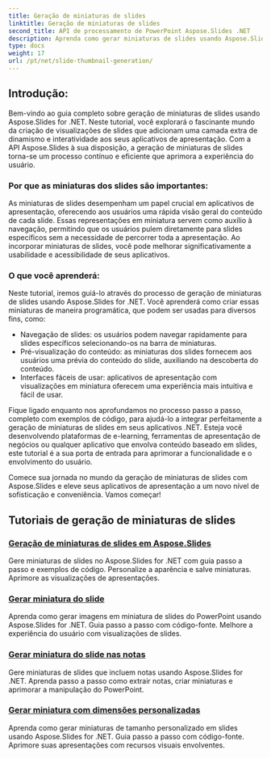 ```yaml
---
title: Geração de miniaturas de slides
linktitle: Geração de miniaturas de slides
second_title: API de processamento de PowerPoint Aspose.Slides .NET
description: Aprenda como gerar miniaturas de slides usando Aspose.Slides for .NET. Tutorial passo a passo com exemplos de código para criar visualizações dinâmicas de slides. Aprimore seus aplicativos de apresentação com esse recurso poderoso.
type: docs
weight: 17
url: /pt/net/slide-thumbnail-generation/
---
```


## Introdução:

Bem-vindo ao guia completo sobre geração de miniaturas de slides usando Aspose.Slides for .NET. Neste tutorial, você explorará o fascinante mundo da criação de visualizações de slides que adicionam uma camada extra de dinamismo e interatividade aos seus aplicativos de apresentação. Com a API Aspose.Slides à sua disposição, a geração de miniaturas de slides torna-se um processo contínuo e eficiente que aprimora a experiência do usuário.

### Por que as miniaturas dos slides são importantes:

As miniaturas de slides desempenham um papel crucial em aplicativos de apresentação, oferecendo aos usuários uma rápida visão geral do conteúdo de cada slide. Essas representações em miniatura servem como auxílio à navegação, permitindo que os usuários pulem diretamente para slides específicos sem a necessidade de percorrer toda a apresentação. Ao incorporar miniaturas de slides, você pode melhorar significativamente a usabilidade e acessibilidade de seus aplicativos.

### O que você aprenderá:

Neste tutorial, iremos guiá-lo através do processo de geração de miniaturas de slides usando Aspose.Slides for .NET. Você aprenderá como criar essas miniaturas de maneira programática, que podem ser usadas para diversos fins, como:

- Navegação de slides: os usuários podem navegar rapidamente para slides específicos selecionando-os na barra de miniaturas.
- Pré-visualização do conteúdo: as miniaturas dos slides fornecem aos usuários uma prévia do conteúdo do slide, auxiliando na descoberta do conteúdo.
- Interfaces fáceis de usar: aplicativos de apresentação com visualizações em miniatura oferecem uma experiência mais intuitiva e fácil de usar.

Fique ligado enquanto nos aprofundamos no processo passo a passo, completo com exemplos de código, para ajudá-lo a integrar perfeitamente a geração de miniaturas de slides em seus aplicativos .NET. Esteja você desenvolvendo plataformas de e-learning, ferramentas de apresentação de negócios ou qualquer aplicativo que envolva conteúdo baseado em slides, este tutorial é a sua porta de entrada para aprimorar a funcionalidade e o envolvimento do usuário.

Comece sua jornada no mundo da geração de miniaturas de slides com Aspose.Slides e eleve seus aplicativos de apresentação a um novo nível de sofisticação e conveniência. Vamos começar!

## Tutoriais de geração de miniaturas de slides
### [Geração de miniaturas de slides em Aspose.Slides](./slide-thumbnail-generation/)
Gere miniaturas de slides no Aspose.Slides for .NET com guia passo a passo e exemplos de código. Personalize a aparência e salve miniaturas. Aprimore as visualizações de apresentações.
### [Gerar miniatura do slide](./generate-thumbnail-from-slide/)
Aprenda como gerar imagens em miniatura de slides do PowerPoint usando Aspose.Slides for .NET. Guia passo a passo com código-fonte. Melhore a experiência do usuário com visualizações de slides.
### [Gerar miniatura do slide nas notas](./generate-thumbnail-from-slide-in-notes/)
Gere miniaturas de slides que incluem notas usando Aspose.Slides for .NET. Aprenda passo a passo como extrair notas, criar miniaturas e aprimorar a manipulação do PowerPoint. 
### [Gerar miniatura com dimensões personalizadas](./generate-thumbnail-with-custom-dimensions/)
Aprenda como gerar miniaturas de tamanho personalizado em slides usando Aspose.Slides for .NET. Guia passo a passo com código-fonte. Aprimore suas apresentações com recursos visuais envolventes. 